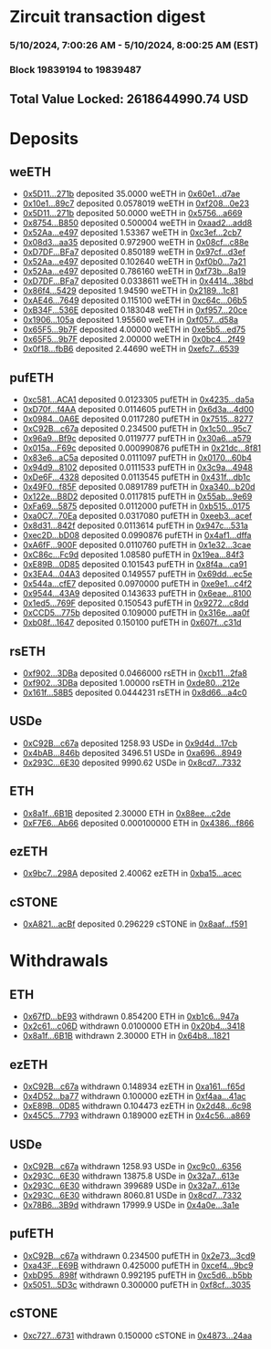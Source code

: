 # Zircuit transaction digest
### 5/10/2024, 7:00:26 AM - 5/10/2024, 8:00:25 AM (EST)
### Block 19839194 to 19839487

## Total Value Locked: 2618644990.74 USD

# Deposits
## weETH
- [0x5D11...271b](https://etherscan.io/address/0x5D1124FB77c539eC92E3ef853053bBcE1E98271b) deposited 35.0000 weETH in [0x60e1...d7ae](https://etherscan.io/tx/0x5D1124FB77c539eC92E3ef853053bBcE1E98271b)
- [0x10e1...89c7](https://etherscan.io/address/0x10e15214D041f035954dE487589bF7947EC989c7) deposited 0.0578019 weETH in [0xf208...0e23](https://etherscan.io/tx/0x10e15214D041f035954dE487589bF7947EC989c7)
- [0x5D11...271b](https://etherscan.io/address/0x5D1124FB77c539eC92E3ef853053bBcE1E98271b) deposited 50.0000 weETH in [0x5756...a669](https://etherscan.io/tx/0x5D1124FB77c539eC92E3ef853053bBcE1E98271b)
- [0x8754...B850](https://etherscan.io/address/0x8754C806b6Dd2AEEb47d63ac79A7E51266fEB850) deposited 0.500004 weETH in [0xaad2...add8](https://etherscan.io/tx/0x8754C806b6Dd2AEEb47d63ac79A7E51266fEB850)
- [0x52Aa...e497](https://etherscan.io/address/0x52Aa899454998Be5b000Ad077a46Bbe360F4e497) deposited 1.53367 weETH in [0xc3ef...2cb7](https://etherscan.io/tx/0x52Aa899454998Be5b000Ad077a46Bbe360F4e497)
- [0x08d3...aa35](https://etherscan.io/address/0x08d3401C7e89C66350DcFc7Fd9538a6e12CAaa35) deposited 0.972900 weETH in [0x08cf...c88e](https://etherscan.io/tx/0x08d3401C7e89C66350DcFc7Fd9538a6e12CAaa35)
- [0xD7DF...BFa7](https://etherscan.io/address/0xD7DF7E085214743530afF339aFC420c7c720BFa7) deposited 0.850189 weETH in [0x97cf...d3ef](https://etherscan.io/tx/0xD7DF7E085214743530afF339aFC420c7c720BFa7)
- [0x52Aa...e497](https://etherscan.io/address/0x52Aa899454998Be5b000Ad077a46Bbe360F4e497) deposited 0.102640 weETH in [0xf0b0...7a21](https://etherscan.io/tx/0x52Aa899454998Be5b000Ad077a46Bbe360F4e497)
- [0x52Aa...e497](https://etherscan.io/address/0x52Aa899454998Be5b000Ad077a46Bbe360F4e497) deposited 0.786160 weETH in [0xf73b...8a19](https://etherscan.io/tx/0x52Aa899454998Be5b000Ad077a46Bbe360F4e497)
- [0xD7DF...BFa7](https://etherscan.io/address/0xD7DF7E085214743530afF339aFC420c7c720BFa7) deposited 0.0338611 weETH in [0x4414...38bd](https://etherscan.io/tx/0xD7DF7E085214743530afF339aFC420c7c720BFa7)
- [0x86f4...5429](https://etherscan.io/address/0x86f448a6840765cBEC544a289bf004e7505A5429) deposited 1.94590 weETH in [0x2189...1c81](https://etherscan.io/tx/0x86f448a6840765cBEC544a289bf004e7505A5429)
- [0xAE46...7649](https://etherscan.io/address/0xAE46837C35cDB5727B1690609aD6DeBF29BC7649) deposited 0.115100 weETH in [0xc64c...06b5](https://etherscan.io/tx/0xAE46837C35cDB5727B1690609aD6DeBF29BC7649)
- [0xB34F...536E](https://etherscan.io/address/0xB34F836eb3BbdE0a7c1c8800BA3b71E31F8E536E) deposited 0.183048 weETH in [0xf957...20ce](https://etherscan.io/tx/0xB34F836eb3BbdE0a7c1c8800BA3b71E31F8E536E)
- [0x1906...105a](https://etherscan.io/address/0x190666792895F0F1D24075E9eBbd689FB8a6105a) deposited 1.95560 weETH in [0xf057...d58a](https://etherscan.io/tx/0x190666792895F0F1D24075E9eBbd689FB8a6105a)
- [0x65F5...9b7F](https://etherscan.io/address/0x65F570384d6cC157A15eac9Bfd9DA88364D59b7F) deposited 4.00000 weETH in [0xe5b5...ed75](https://etherscan.io/tx/0x65F570384d6cC157A15eac9Bfd9DA88364D59b7F)
- [0x65F5...9b7F](https://etherscan.io/address/0x65F570384d6cC157A15eac9Bfd9DA88364D59b7F) deposited 2.00000 weETH in [0x0bc4...2f49](https://etherscan.io/tx/0x65F570384d6cC157A15eac9Bfd9DA88364D59b7F)
- [0x0f18...fbB6](https://etherscan.io/address/0x0f1817b52D1eE18Cf46ef0Ec6D82D88346d1fbB6) deposited 2.44690 weETH in [0xefc7...6539](https://etherscan.io/tx/0x0f1817b52D1eE18Cf46ef0Ec6D82D88346d1fbB6)
## pufETH
- [0xc581...ACA1](https://etherscan.io/address/0xc5814445B7351a6D3B3d2E8bD24CB8c24bFBACA1) deposited 0.0123305 pufETH in [0x4235...da5a](https://etherscan.io/tx/0xc5814445B7351a6D3B3d2E8bD24CB8c24bFBACA1)
- [0xD70f...f4AA](https://etherscan.io/address/0xD70fCcb950BfBd337E23067F3921c0C63bC9f4AA) deposited 0.0114605 pufETH in [0x6d3a...4d00](https://etherscan.io/tx/0xD70fCcb950BfBd337E23067F3921c0C63bC9f4AA)
- [0x0984...0A6E](https://etherscan.io/address/0x098415B59098D41f19b564b8F613a2ac381D0A6E) deposited 0.0117280 pufETH in [0x7515...8277](https://etherscan.io/tx/0x098415B59098D41f19b564b8F613a2ac381D0A6E)
- [0xC92B...c67a](https://etherscan.io/address/0xC92B960D990568581e4AFBf3c9114f7e23Ebc67a) deposited 0.234500 pufETH in [0x1c50...95c7](https://etherscan.io/tx/0xC92B960D990568581e4AFBf3c9114f7e23Ebc67a)
- [0x96a9...Bf9c](https://etherscan.io/address/0x96a9b72547480EB346d53c01ACC781D8F2f0Bf9c) deposited 0.0119777 pufETH in [0x30a6...a579](https://etherscan.io/tx/0x96a9b72547480EB346d53c01ACC781D8F2f0Bf9c)
- [0x015a...F69c](https://etherscan.io/address/0x015a3F30a926Fb6fa58b0475d151EF0795a2F69c) deposited 0.000990876 pufETH in [0x21dc...8f81](https://etherscan.io/tx/0x015a3F30a926Fb6fa58b0475d151EF0795a2F69c)
- [0x83e6...aC5a](https://etherscan.io/address/0x83e6dF4323a5699F7be6C1767294dc0CA9bEaC5a) deposited 0.0111097 pufETH in [0x0170...60b4](https://etherscan.io/tx/0x83e6dF4323a5699F7be6C1767294dc0CA9bEaC5a)
- [0x94d9...8102](https://etherscan.io/address/0x94d9a2E92BEd46332697cFDd1B19C118C9F78102) deposited 0.0111533 pufETH in [0x3c9a...4948](https://etherscan.io/tx/0x94d9a2E92BEd46332697cFDd1B19C118C9F78102)
- [0xDe6F...4328](https://etherscan.io/address/0xDe6F40fA5B85a7bB9a78C9C5AA67141f31E84328) deposited 0.0113545 pufETH in [0x431f...db1c](https://etherscan.io/tx/0xDe6F40fA5B85a7bB9a78C9C5AA67141f31E84328)
- [0x49F0...f85F](https://etherscan.io/address/0x49F094497Ca5Ed82a6e6943BD44C0A646D84f85F) deposited 0.0891789 pufETH in [0xa340...b20d](https://etherscan.io/tx/0x49F094497Ca5Ed82a6e6943BD44C0A646D84f85F)
- [0x122e...B8D2](https://etherscan.io/address/0x122eb4bb94A0A994027365aEf9025550F70aB8D2) deposited 0.0117815 pufETH in [0x55ab...9e69](https://etherscan.io/tx/0x122eb4bb94A0A994027365aEf9025550F70aB8D2)
- [0xFa69...5875](https://etherscan.io/address/0xFa699091D82933d5eD9B980d7eb1FC2341D05875) deposited 0.0112000 pufETH in [0xb515...0175](https://etherscan.io/tx/0xFa699091D82933d5eD9B980d7eb1FC2341D05875)
- [0xa0C7...70Ea](https://etherscan.io/address/0xa0C750ce9ce4672f9Cb6632743C6007Cf40270Ea) deposited 0.0317080 pufETH in [0xeeb3...acef](https://etherscan.io/tx/0xa0C750ce9ce4672f9Cb6632743C6007Cf40270Ea)
- [0x8d31...842f](https://etherscan.io/address/0x8d31550863B9bDF7A75Ef81CE9A395E14376842f) deposited 0.0113614 pufETH in [0x947c...531a](https://etherscan.io/tx/0x8d31550863B9bDF7A75Ef81CE9A395E14376842f)
- [0xec2D...bD08](https://etherscan.io/address/0xec2D09Be09b3A53ddD719BB2CB26173a3feCbD08) deposited 0.0990876 pufETH in [0x4af1...dffa](https://etherscan.io/tx/0xec2D09Be09b3A53ddD719BB2CB26173a3feCbD08)
- [0xA6fF...900F](https://etherscan.io/address/0xA6fF335e81b7972eC98a24a234d1bB74875C900F) deposited 0.0110760 pufETH in [0x1e32...3cae](https://etherscan.io/tx/0xA6fF335e81b7972eC98a24a234d1bB74875C900F)
- [0xC86c...Fc9d](https://etherscan.io/address/0xC86c1AF5039ba93498706685488FDaD5EE06Fc9d) deposited 1.08580 pufETH in [0x19ea...84f3](https://etherscan.io/tx/0xC86c1AF5039ba93498706685488FDaD5EE06Fc9d)
- [0xE89B...0D85](https://etherscan.io/address/0xE89B9598883D55a0692F5fd0C2cD7B968D8A0D85) deposited 0.101543 pufETH in [0x8f4a...ca91](https://etherscan.io/tx/0xE89B9598883D55a0692F5fd0C2cD7B968D8A0D85)
- [0x3EA4...04A3](https://etherscan.io/address/0x3EA47fAaA24123Df1D304d7cF18Ecd2f11Ed04A3) deposited 0.149557 pufETH in [0x69dd...ec5e](https://etherscan.io/tx/0x3EA47fAaA24123Df1D304d7cF18Ecd2f11Ed04A3)
- [0x544a...cfE7](https://etherscan.io/address/0x544a7D5e22a036bf68b082147470A479eC8FcfE7) deposited 0.0970000 pufETH in [0xe9e1...c4f2](https://etherscan.io/tx/0x544a7D5e22a036bf68b082147470A479eC8FcfE7)
- [0x9544...43A9](https://etherscan.io/address/0x9544E57e72F00B762B17e21f49e3b528303B43A9) deposited 0.143633 pufETH in [0x6eae...8100](https://etherscan.io/tx/0x9544E57e72F00B762B17e21f49e3b528303B43A9)
- [0x1ed5...769F](https://etherscan.io/address/0x1ed523C30BbcB76Af4D9567FF7858Ce25A8f769F) deposited 0.150543 pufETH in [0x9272...c8dd](https://etherscan.io/tx/0x1ed523C30BbcB76Af4D9567FF7858Ce25A8f769F)
- [0xCCD5...775b](https://etherscan.io/address/0xCCD51C0CA888c286b2C52053Cb04Fe171a8A775b) deposited 0.109000 pufETH in [0x316e...aa0f](https://etherscan.io/tx/0xCCD51C0CA888c286b2C52053Cb04Fe171a8A775b)
- [0xb08f...1647](https://etherscan.io/address/0xb08fB775A8070350bdFfe78C49F101EE85dd1647) deposited 0.150100 pufETH in [0x607f...c31d](https://etherscan.io/tx/0xb08fB775A8070350bdFfe78C49F101EE85dd1647)
## rsETH
- [0xf902...3DBa](https://etherscan.io/address/0xf9026BF878d62b10e9C9aF61e3De95016d213DBa) deposited 0.0466000 rsETH in [0xcb11...2fa8](https://etherscan.io/tx/0xf9026BF878d62b10e9C9aF61e3De95016d213DBa)
- [0xf902...3DBa](https://etherscan.io/address/0xf9026BF878d62b10e9C9aF61e3De95016d213DBa) deposited 1.00000 rsETH in [0xde80...212e](https://etherscan.io/tx/0xf9026BF878d62b10e9C9aF61e3De95016d213DBa)
- [0x161f...58B5](https://etherscan.io/address/0x161f940EC338096981De6B157ea5b3A4390258B5) deposited 0.0444231 rsETH in [0x8d66...a4c0](https://etherscan.io/tx/0x161f940EC338096981De6B157ea5b3A4390258B5)
## USDe
- [0xC92B...c67a](https://etherscan.io/address/0xC92B960D990568581e4AFBf3c9114f7e23Ebc67a) deposited 1258.93 USDe in [0x9d4d...17cb](https://etherscan.io/tx/0xC92B960D990568581e4AFBf3c9114f7e23Ebc67a)
- [0x4bAB...846b](https://etherscan.io/address/0x4bABFddA58b8FA8F2738733dC43a4d8649e0846b) deposited 3496.51 USDe in [0xa696...8949](https://etherscan.io/tx/0x4bABFddA58b8FA8F2738733dC43a4d8649e0846b)
- [0x293C...6E30](https://etherscan.io/address/0x293C6937D8D82e05B01335F7B33FBA0c8e256E30) deposited 9990.62 USDe in [0x8cd7...7332](https://etherscan.io/tx/0x293C6937D8D82e05B01335F7B33FBA0c8e256E30)
## ETH
- [0x8a1f...6B1B](https://etherscan.io/address/0x8a1fF598Ac8111707728A4b5d60094f96C646B1B) deposited 2.30000 ETH in [0x88ee...c2de](https://etherscan.io/tx/0x8a1fF598Ac8111707728A4b5d60094f96C646B1B)
- [0xF7E6...Ab66](https://etherscan.io/address/0xF7E654ae01990Ed393941c2a5d2cF7C31386Ab66) deposited 0.000100000 ETH in [0x4386...f866](https://etherscan.io/tx/0xF7E654ae01990Ed393941c2a5d2cF7C31386Ab66)
## ezETH
- [0x9bc7...298A](https://etherscan.io/address/0x9bc7863e0a499b9c11005C760480059A72aE298A) deposited 2.40062 ezETH in [0xba15...acec](https://etherscan.io/tx/0x9bc7863e0a499b9c11005C760480059A72aE298A)
## cSTONE
- [0xA821...acBf](https://etherscan.io/address/0xA82187E9A859613500243985Cb565920FCe0acBf) deposited 0.296229 cSTONE in [0x8aaf...f591](https://etherscan.io/tx/0xA82187E9A859613500243985Cb565920FCe0acBf)
# Withdrawals
## ETH
- [0x67fD...bE93](https://etherscan.io/address/0x67fDF0b18322d956d6854990Ddb1d2a065F2bE93) withdrawn 0.854200 ETH in [0xb1c6...947a](https://etherscan.io/tx/0x67fDF0b18322d956d6854990Ddb1d2a065F2bE93)
- [0x2c61...c06D](https://etherscan.io/address/0x2c61Eb8cA0bd5E41E88c08054BC87B30797ac06D) withdrawn 0.0100000 ETH in [0x20b4...3418](https://etherscan.io/tx/0x2c61Eb8cA0bd5E41E88c08054BC87B30797ac06D)
- [0x8a1f...6B1B](https://etherscan.io/address/0x8a1fF598Ac8111707728A4b5d60094f96C646B1B) withdrawn 2.30000 ETH in [0x64b8...1821](https://etherscan.io/tx/0x8a1fF598Ac8111707728A4b5d60094f96C646B1B)
## ezETH
- [0xC92B...c67a](https://etherscan.io/address/0xC92B960D990568581e4AFBf3c9114f7e23Ebc67a) withdrawn 0.148934 ezETH in [0xa161...f65d](https://etherscan.io/tx/0xC92B960D990568581e4AFBf3c9114f7e23Ebc67a)
- [0x4D52...ba77](https://etherscan.io/address/0x4D52ECa640286381dbf9793988FfFe27202Aba77) withdrawn 0.100000 ezETH in [0xf4aa...41ac](https://etherscan.io/tx/0x4D52ECa640286381dbf9793988FfFe27202Aba77)
- [0xE89B...0D85](https://etherscan.io/address/0xE89B9598883D55a0692F5fd0C2cD7B968D8A0D85) withdrawn 0.104473 ezETH in [0x2d48...6c98](https://etherscan.io/tx/0xE89B9598883D55a0692F5fd0C2cD7B968D8A0D85)
- [0x45C5...7793](https://etherscan.io/address/0x45C54a052e1CBcA21B5Dd4C0c1D085849f867793) withdrawn 0.189000 ezETH in [0x4c56...a869](https://etherscan.io/tx/0x45C54a052e1CBcA21B5Dd4C0c1D085849f867793)
## USDe
- [0xC92B...c67a](https://etherscan.io/address/0xC92B960D990568581e4AFBf3c9114f7e23Ebc67a) withdrawn 1258.93 USDe in [0xc9c0...6356](https://etherscan.io/tx/0xC92B960D990568581e4AFBf3c9114f7e23Ebc67a)
- [0x293C...6E30](https://etherscan.io/address/0x293C6937D8D82e05B01335F7B33FBA0c8e256E30) withdrawn 13875.8 USDe in [0x32a7...613e](https://etherscan.io/tx/0x293C6937D8D82e05B01335F7B33FBA0c8e256E30)
- [0x293C...6E30](https://etherscan.io/address/0x293C6937D8D82e05B01335F7B33FBA0c8e256E30) withdrawn 399689 USDe in [0x32a7...613e](https://etherscan.io/tx/0x293C6937D8D82e05B01335F7B33FBA0c8e256E30)
- [0x293C...6E30](https://etherscan.io/address/0x293C6937D8D82e05B01335F7B33FBA0c8e256E30) withdrawn 8060.81 USDe in [0x8cd7...7332](https://etherscan.io/tx/0x293C6937D8D82e05B01335F7B33FBA0c8e256E30)
- [0x78B6...3B9d](https://etherscan.io/address/0x78B609dC7d13ab8360460e8fD31bcFB43f3E3B9d) withdrawn 17999.9 USDe in [0x4a0e...3a1e](https://etherscan.io/tx/0x78B609dC7d13ab8360460e8fD31bcFB43f3E3B9d)
## pufETH
- [0xC92B...c67a](https://etherscan.io/address/0xC92B960D990568581e4AFBf3c9114f7e23Ebc67a) withdrawn 0.234500 pufETH in [0x2e73...3cd9](https://etherscan.io/tx/0xC92B960D990568581e4AFBf3c9114f7e23Ebc67a)
- [0xa43F...E69B](https://etherscan.io/address/0xa43FF3153a539dfEC42d413a5Ba4c85D5fB7E69B) withdrawn 0.425000 pufETH in [0xcef4...9bc9](https://etherscan.io/tx/0xa43FF3153a539dfEC42d413a5Ba4c85D5fB7E69B)
- [0xbD95...898f](https://etherscan.io/address/0xbD95b1D1E8EE0663BcBF1d8662f7156E7cE7898f) withdrawn 0.992195 pufETH in [0xc5d6...b5bb](https://etherscan.io/tx/0xbD95b1D1E8EE0663BcBF1d8662f7156E7cE7898f)
- [0x5051...5D3c](https://etherscan.io/address/0x50512168Bf0bA7d3799284eEf087469E357b5D3c) withdrawn 0.300000 pufETH in [0xf8cf...3035](https://etherscan.io/tx/0x50512168Bf0bA7d3799284eEf087469E357b5D3c)
## cSTONE
- [0xc727...6731](https://etherscan.io/address/0xc727042D5C6Ef6B01Bd79e68E4076027c94a6731) withdrawn 0.150000 cSTONE in [0x4873...24aa](https://etherscan.io/tx/0xc727042D5C6Ef6B01Bd79e68E4076027c94a6731)
